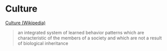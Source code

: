 # Culture

<a href="https://en.wikipedia.org/wiki/Culture" target="_blank">Culture (Wikipedia)</a>

> an integrated system of learned behavior patterns which are characteristic of the members of a society and which are not a result of biological inheritance
